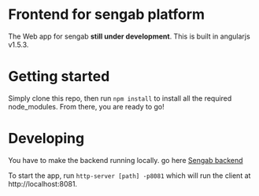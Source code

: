 # Frontend for sengab platform

The Web app for sengab **still under development**.
This is built in angularjs v1.5.3.


# Getting started

Simply clone this repo, then run `npm install` to install all the required node_modules. From there, you are ready to go!

# Developing

You have to make the backend running locally. go here [Sengab backend](https://github.com/Sengab-platform/backend)

To start the app, run `http-server [path] -p8081` which will run the client at http://localhost:8081.
